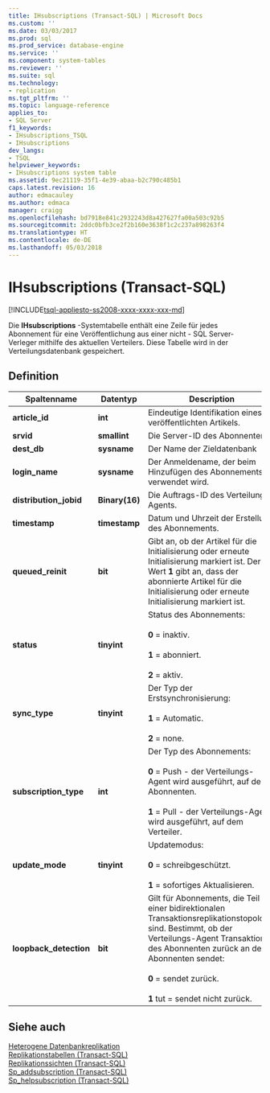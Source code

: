 ```yaml
---
title: IHsubscriptions (Transact-SQL) | Microsoft Docs
ms.custom: ''
ms.date: 03/03/2017
ms.prod: sql
ms.prod_service: database-engine
ms.service: ''
ms.component: system-tables
ms.reviewer: ''
ms.suite: sql
ms.technology:
- replication
ms.tgt_pltfrm: ''
ms.topic: language-reference
applies_to:
- SQL Server
f1_keywords:
- IHsubscriptions_TSQL
- IHsubscriptions
dev_langs:
- TSQL
helpviewer_keywords:
- IHsubscriptions system table
ms.assetid: 9ec21119-35f1-4e39-abaa-b2c790c485b1
caps.latest.revision: 16
author: edmacauley
ms.author: edmaca
manager: craigg
ms.openlocfilehash: bd7918e841c2932243d8a427627fa00a503c92b5
ms.sourcegitcommit: 2ddc0bfb3ce2f2b160e3638f1c2c237a898263f4
ms.translationtype: HT
ms.contentlocale: de-DE
ms.lasthandoff: 05/03/2018
---
```

# <a name="ihsubscriptions-transact-sql"></a>IHsubscriptions (Transact-SQL)
[!INCLUDE[tsql-appliesto-ss2008-xxxx-xxxx-xxx-md](../../includes/tsql-appliesto-ss2008-xxxx-xxxx-xxx-md.md)]

  Die **IHsubscriptions** -Systemtabelle enthält eine Zeile für jedes Abonnement für eine Veröffentlichung aus einer nicht - SQL Server-Verleger mithilfe des aktuellen Verteilers. Diese Tabelle wird in der Verteilungsdatenbank gespeichert.  
  
## <a name="definition"></a>Definition  
  
|Spaltenname|Datentyp|Description|  
|-----------------|---------------|-----------------|  
|**article_id**|**int**|Eindeutige Identifikation eines veröffentlichten Artikels.|  
|**srvid**|**smallint**|Die Server-ID des Abonnenten.|  
|**dest_db**|**sysname**|Der Name der Zieldatenbank|  
|**login_name**|**sysname**|Der Anmeldename, der beim Hinzufügen des Abonnements verwendet wird.|  
|**distribution_jobid**|**Binary(16)**|Die Auftrags-ID des Verteilungs-Agents.|  
|**timestamp**|**timestamp**|Datum und Uhrzeit der Erstellung des Abonnements.|  
|**queued_reinit**|**bit**|Gibt an, ob der Artikel für die Initialisierung oder erneute Initialisierung markiert ist. Der Wert **1** gibt an, dass der abonnierte Artikel für die Initialisierung oder erneute Initialisierung markiert ist.|  
|**status**|**tinyint**|Status des Abonnements:<br /><br /> **0** = inaktiv.<br /><br /> **1** = abonniert.<br /><br /> **2** = aktiv.|  
|**sync_type**|**tinyint**|Der Typ der Erstsynchronisierung:<br /><br /> **1** = Automatic.<br /><br /> **2** = none.|  
|**subscription_type**|**int**|Der Typ des Abonnements:<br /><br /> **0** = Push - der Verteilungs-Agent wird ausgeführt, auf dem Abonnenten.<br /><br /> **1** = Pull - der Verteilungs-Agent wird ausgeführt, auf dem Verteiler.|  
|**update_mode**|**tinyint**|Updatemodus:<br /><br /> **0** = schreibgeschützt.<br /><br /> **1** = sofortiges Aktualisieren.|  
|**loopback_detection**|**bit**|Gilt für Abonnements, die Teil einer bidirektionalen Transaktionsreplikationstopologie sind. Bestimmt, ob der Verteilungs-Agent Transaktionen des Abonnenten zurück an den Abonnenten sendet:<br /><br /> **0** = sendet zurück.<br /><br /> **1** tut = sendet nicht zurück.|  
  
## <a name="see-also"></a>Siehe auch  
 [Heterogene Datenbankreplikation](../../relational-databases/replication/non-sql/heterogeneous-database-replication.md)   
 [Replikationstabellen &#40;Transact-SQL&#41;](../../relational-databases/system-tables/replication-tables-transact-sql.md)   
 [Replikationssichten &#40;Transact-SQL&#41;](../../relational-databases/system-views/replication-views-transact-sql.md)   
 [Sp_addsubscription &#40;Transact-SQL&#41;](../../relational-databases/system-stored-procedures/sp-addsubscription-transact-sql.md)   
 [Sp_helpsubscription &#40;Transact-SQL&#41;](../../relational-databases/system-stored-procedures/sp-helpsubscription-transact-sql.md)  
  
  

